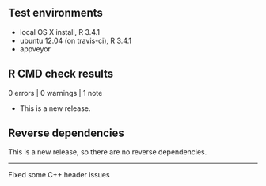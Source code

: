 ## Test environments
* local OS X install, R 3.4.1
* ubuntu 12.04 (on travis-ci), R 3.4.1
* appveyor 

## R CMD check results

0 errors | 0 warnings | 1 note

* This is a new release.

## Reverse dependencies

This is a new release, so there are no reverse dependencies.

---

Fixed some C++ header issues
